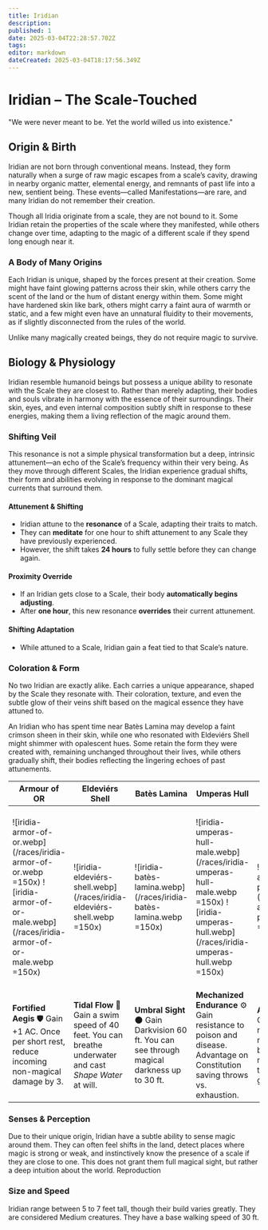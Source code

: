 ```yaml
---
title: Iridian
description: 
published: 1
date: 2025-03-04T22:28:57.702Z
tags: 
editor: markdown
dateCreated: 2025-03-04T18:17:56.349Z
---
```


# Iridian – The Scale-Touched
"We were never meant to be. Yet the world willed us into existence."

## Origin & Birth
Iridian are not born through conventional means. Instead, they form naturally when a surge of raw magic escapes from a scale’s cavity, drawing in nearby organic matter, elemental energy, and remnants of past life into a new, sentient being. These events—called Manifestations—are rare, and many Iridian do not remember their creation.

Though all Iridia originate from a scale, they are not bound to it. Some Iridian retain the properties of the scale where they manifested, while others change over time, adapting to the magic of a different scale if they spend long enough near it.

### A Body of Many Origins
Each Iridian is unique, shaped by the forces present at their creation. Some might have faint glowing patterns across their skin, while others carry the scent of the land or the hum of distant energy within them. Some might have hardened skin like bark, others might carry a faint aura of warmth or static, and a few might even have an unnatural fluidity to their movements, as if slightly disconnected from the rules of the world.

Unlike many magically created beings, they do not require magic to survive.

## Biology & Physiology

Iridian resemble humanoid beings but possess a unique ability to resonate with the Scale they are closest to. Rather than merely adapting, their bodies and souls vibrate in harmony with the essence of their surroundings. Their skin, eyes, and even internal composition subtly shift in response to these energies, making them a living reflection of the magic around them.

###  **Shifting Veil**
This resonance is not a simple physical transformation but a deep, intrinsic attunement—an echo of the Scale’s frequency within their very being. As they move through different Scales, the Iridian experience gradual shifts, their form and abilities evolving in response to the dominant magical currents that surround them.

#### **Attunement & Shifting**
- Iridian attune to the **resonance** of a Scale, adapting their traits to match.  
- They can **meditate** for one hour to shift attunement to any Scale they have previously experienced.  
- However, the shift takes **24 hours** to fully settle before they can change again.  

#### **Proximity Override**
- If an Iridian gets close to a Scale, their body **automatically begins adjusting**.  
- After **one hour**, this new resonance **overrides** their current attunement.  

#### **Shifting Adaptation**
- While attuned to a Scale, Iridian gain a feat tied to that Scale’s nature.  

### Coloration & Form
No two Iridian are exactly alike. Each carries a unique appearance, shaped by the Scale they resonate with. Their coloration, texture, and even the subtle glow of their veins shift based on the magical essence they have attuned to.

An Iridian who has spent time near Batès Lamina may develop a faint crimson sheen in their skin, while one who resonated with Eldeviérs Shell might shimmer with opalescent hues. Some retain the form they were created with, remaining unchanged throughout their lives, while others gradually shift, their bodies reflecting the lingering echoes of past attunements.

| Armour of OR | Eldeviérs Shell | Batès Lamina | Umperas Hull | The Asara Plate | The Ornite Ring |
|-----------|-----------|-----------|-----------|-----------|-----------|
| ![iridia-armor-of-or.webp](/races/iridia-armor-of-or.webp =150x) ![iridia-armor-of-or-male.webp](/races/iridia-armor-of-or-male.webp  =150x) | ![iridia-eldeviérs-shell.webp](/races/iridia-eldeviérs-shell.webp =150x)   | ![iridia-batès-lamina.webp](/races/iridia-batès-lamina.webp =150x)   | ![iridia-umperas-hull-male.webp](/races/iridia-umperas-hull-male.webp =150x) ![iridia-umperas-hull.webp](/races/iridia-umperas-hull.webp =150x) | ![iridia-asara-plate.webp](/races/iridia-asara-plate.webp =150x) | ![iridia-obsidian-crest-female.webp](/races/iridia-obsidian-crest-female.webp =150x) ![iridia-obsidian-crest-male.webp](/races/iridia-obsidian-crest-male.webp =150x)|
| **Fortified Aegis** 🛡️ Gain +1 AC. Once per short rest, reduce incoming non-magical damage by 3. | **Tidal Flow** 🌊 Gain a swim speed of 40 feet. You can breathe underwater and cast *Shape Water* at will. | **Umbral Sight** 🌑 Gain Darkvision 60 ft. You can see through magical darkness up to 30 ft. | **Mechanized Endurance** ⚙️ Gain resistance to poison and disease. Advantage on Constitution saving throws vs. exhaustion. | **Asara’s Flow** Once per long rest you can make your body fluid moving through any gap | **Unstable Essence** ❓ Your abilities shift unpredictably. Roll 1d8 at dawn to determine your daily effect.|


### Senses & Perception

Due to their unique origin, Iridian have a subtle ability to sense magic around them. They can often feel shifts in the land, detect places where magic is strong or weak, and instinctively know the presence of a scale if they are close to one.
This does not grant them full magical sight, but rather a deep intuition about the world.
Reproduction

### Size and Speed
Iridian range between 5 to 7 feet tall, though their build varies greatly. They are considered Medium creatures. They have a base walking speed of 30 ft.
